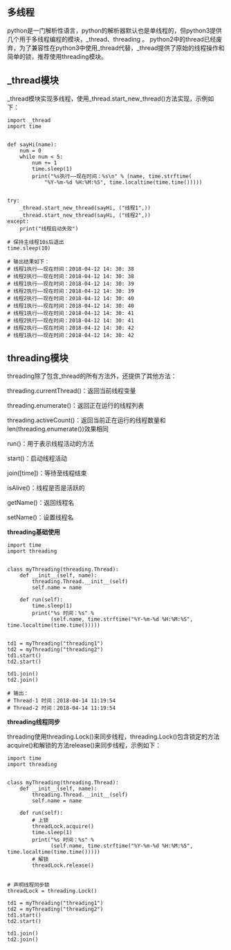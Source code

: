 多线程
----------
python是一门解析性语言，python的解析器默认也是单线程的，但python3提供几个用于多线程编程的模块，_thread、threading
。
python2中的thread已经废弃，为了兼容性在python3中使用_thread代替，_thread提供了原始的线程操作和简单的锁，推荐使用threading模块。


## _thread模块 ##
_thread模块实现多线程，使用_thread.start_new_thread()方法实现，示例如下：
```
import _thread
import time


def sayHi(name):
    num = 0
    while num < 5:
        num += 1
        time.sleep(1)
        print("%s执行——现在时间：%s\n" % (name, time.strftime(
            "%Y-%m-%d %H:%M:%S", time.localtime(time.time()))))


try:
    _thread.start_new_thread(sayHi, ("线程1",))
    _thread.start_new_thread(sayHi, ("线程2",))
except:
    print("线程启动失败")

# 保持主线程10s后退出
time.sleep(10)

# 输出结果如下：
# 线程1执行——现在时间：2018-04-12 14: 30: 38
# 线程2执行——现在时间：2018-04-12 14: 30: 38
# 线程1执行——现在时间：2018-04-12 14: 30: 39
# 线程2执行——现在时间：2018-04-12 14: 30: 39
# 线程2执行——现在时间：2018-04-12 14: 30: 40
# 线程1执行——现在时间：2018-04-12 14: 30: 40
# 线程1执行——现在时间：2018-04-12 14: 30: 41
# 线程2执行——现在时间：2018-04-12 14: 30: 41
# 线程2执行——现在时间：2018-04-12 14: 30: 42
# 线程1执行——现在时间：2018-04-12 14: 30: 42
```

## threading模块 ##

threading除了包含_thread的所有方法外，还提供了其他方法：

threading.currentThread()：返回当前线程变量

threading.enumerate()：返回正在运行的线程列表

threading.activeCount()：返回当前正在运行的线程数量和len(threading.enumerate())效果相同

run()：用于表示线程活动的方法

start()：启动线程活动

join([time])：等待至线程结束

isAlive()：线程是否是活跃的

getName()：返回线程名

setName()：设置线程名


**threading基础使用**

```
import time
import threading


class myThreading(threading.Thread):
    def __init__(self, name):
        threading.Thread.__init__(self)
		self.name = name

    def run(self):
        time.sleep(1)
        print("%s 时间：%s" %
              (self.name, time.strftime("%Y-%m-%d %H:%M:%S", time.localtime(time.time()))))


td1 = myThreading("threading1")
td2 = myThreading("threading2")
td1.start()
td2.start()

td1.join()
td2.join()

# 输出：
# Thread-1 时间：2018-04-14 11:19:54
# Thread-2 时间：2018-04-14 11:19:54
```

**threading线程同步**

threading使用threading.Lock()来同步线程，threading.Lock()包含锁定的方法acquire()和解锁的方法release()来同步线程，示例如下：

```
import time
import threading


class myThreading(threading.Thread):
    def __init__(self, name):
        threading.Thread.__init__(self)
		self.name = name

    def run(self):
        # 上锁
        threadLock.acquire()
        time.sleep(1)
        print("%s 时间：%s" %
              (self.name, time.strftime("%Y-%m-%d %H:%M:%S", time.localtime(time.time()))))
        # 解锁
        threadLock.release()


# 声明线程同步锁
threadLock = threading.Lock()

td1 = myThreading("threading1")
td2 = myThreading("threading2")
td1.start()
td2.start()

td1.join()
td2.join()

```






